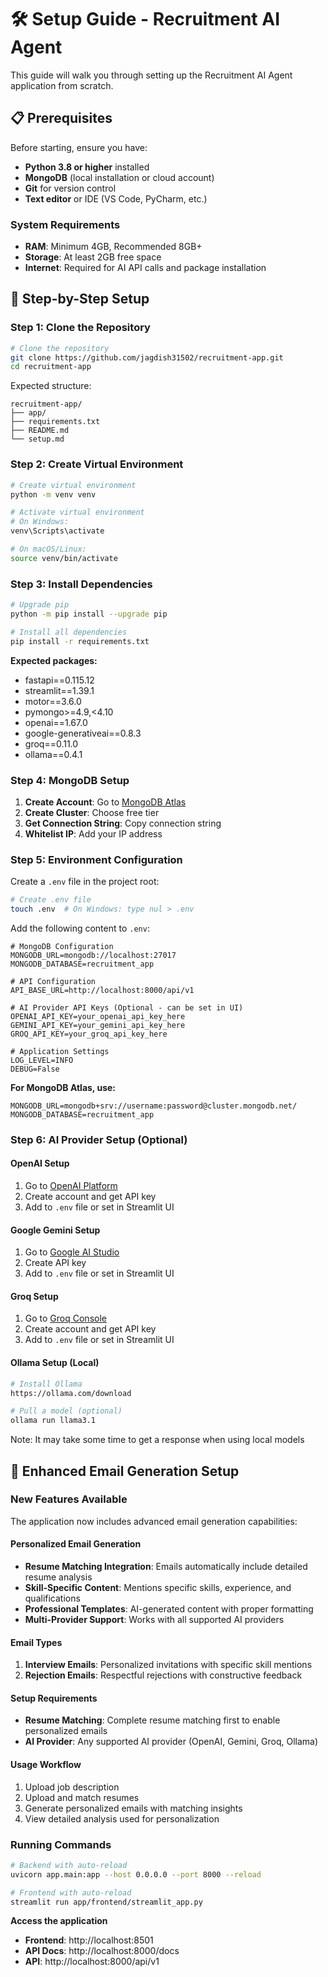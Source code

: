 # 🛠️ Setup Guide - Recruitment AI Agent

This guide will walk you through setting up the Recruitment AI Agent application from scratch.

## 📋 Prerequisites

Before starting, ensure you have:

- **Python 3.8 or higher** installed
- **MongoDB** (local installation or cloud account)
- **Git** for version control
- **Text editor** or IDE (VS Code, PyCharm, etc.)

### System Requirements

- **RAM**: Minimum 4GB, Recommended 8GB+
- **Storage**: At least 2GB free space
- **Internet**: Required for AI API calls and package installation

## 🔧 Step-by-Step Setup

### Step 1: Clone the Repository

```bash
# Clone the repository
git clone https://github.com/jagdish31502/recruitment-app.git
cd recruitment-app

```

Expected structure:
```
recruitment-app/
├── app/
├── requirements.txt
├── README.md
└── setup.md
```

### Step 2: Create Virtual Environment

```bash
# Create virtual environment
python -m venv venv

# Activate virtual environment
# On Windows:
venv\Scripts\activate

# On macOS/Linux:
source venv/bin/activate

```

### Step 3: Install Dependencies

```bash
# Upgrade pip
python -m pip install --upgrade pip

# Install all dependencies
pip install -r requirements.txt

```

**Expected packages:**
- fastapi==0.115.12
- streamlit==1.39.1
- motor==3.6.0
- pymongo>=4.9,<4.10
- openai==1.67.0
- google-generativeai==0.8.3
- groq==0.11.0
- ollama==0.4.1

### Step 4: MongoDB Setup

1. **Create Account**: Go to [MongoDB Atlas](https://www.mongodb.com/atlas)
2. **Create Cluster**: Choose free tier
3. **Get Connection String**: Copy connection string
4. **Whitelist IP**: Add your IP address

### Step 5: Environment Configuration

Create a `.env` file in the project root:

```bash
# Create .env file
touch .env  # On Windows: type nul > .env
```

Add the following content to `.env`:

```env
# MongoDB Configuration
MONGODB_URL=mongodb://localhost:27017
MONGODB_DATABASE=recruitment_app

# API Configuration
API_BASE_URL=http://localhost:8000/api/v1

# AI Provider API Keys (Optional - can be set in UI)
OPENAI_API_KEY=your_openai_api_key_here
GEMINI_API_KEY=your_gemini_api_key_here
GROQ_API_KEY=your_groq_api_key_here

# Application Settings
LOG_LEVEL=INFO
DEBUG=False
```

**For MongoDB Atlas, use:**
```env
MONGODB_URL=mongodb+srv://username:password@cluster.mongodb.net/
MONGODB_DATABASE=recruitment_app
```

### Step 6: AI Provider Setup (Optional)

#### OpenAI Setup
1. Go to [OpenAI Platform](https://platform.openai.com/)
2. Create account and get API key
3. Add to `.env` file or set in Streamlit UI

#### Google Gemini Setup
1. Go to [Google AI Studio](https://makersuite.google.com/)
2. Create API key
3. Add to `.env` file or set in Streamlit UI

#### Groq Setup
1. Go to [Groq Console](https://console.groq.com/)
2. Create account and get API key
3. Add to `.env` file or set in Streamlit UI

#### Ollama Setup (Local)
```bash
# Install Ollama
https://ollama.com/download

# Pull a model (optional)
ollama run llama3.1
```
Note: It may take some time to get a response when using local models

## 🎯 Enhanced Email Generation Setup

### **New Features Available**

The application now includes advanced email generation capabilities:

#### **Personalized Email Generation**
- **Resume Matching Integration**: Emails automatically include detailed resume analysis
- **Skill-Specific Content**: Mentions specific skills, experience, and qualifications
- **Professional Templates**: AI-generated content with proper formatting
- **Multi-Provider Support**: Works with all supported AI providers

#### **Email Types**
1. **Interview Emails**: Personalized invitations with specific skill mentions
2. **Rejection Emails**: Respectful rejections with constructive feedback

#### **Setup Requirements**
- **Resume Matching**: Complete resume matching first to enable personalized emails
- **AI Provider**: Any supported AI provider (OpenAI, Gemini, Groq, Ollama)

#### **Usage Workflow**
1. Upload job description
2. Upload and match resumes
3. Generate personalized emails with matching insights
4. View detailed analysis used for personalization

### Running Commands

```bash
# Backend with auto-reload
uvicorn app.main:app --host 0.0.0.0 --port 8000 --reload

# Frontend with auto-reload
streamlit run app/frontend/streamlit_app.py 
```
**Access the application**
   - **Frontend**: http://localhost:8501
   - **API Docs**: http://localhost:8000/docs
   - **API**: http://localhost:8000/api/v1